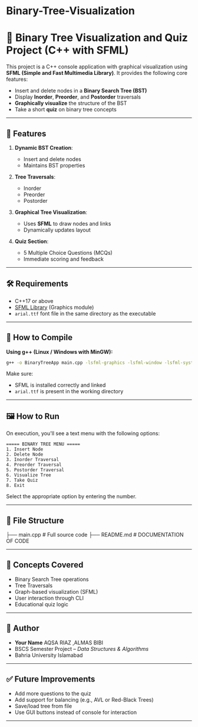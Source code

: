 # Binary-Tree-Visualization

# 🌳 Binary Tree Visualization and Quiz Project (C++ with SFML)

This project is a C++ console application with graphical visualization using **SFML (Simple and Fast Multimedia Library)**. It provides the following core features:

- Insert and delete nodes in a **Binary Search Tree (BST)**
- Display **Inorder**, **Preorder**, and **Postorder** traversals
- **Graphically visualize** the structure of the BST
- Take a short **quiz** on binary tree concepts

---

## 🎯 Features

1. **Dynamic BST Creation**:
   - Insert and delete nodes
   - Maintains BST properties

2. **Tree Traversals**:
   - Inorder
   - Preorder
   - Postorder

3. **Graphical Tree Visualization**:
   - Uses **SFML** to draw nodes and links
   - Dynamically updates layout

4. **Quiz Section**:
   - 5 Multiple Choice Questions (MCQs)
   - Immediate scoring and feedback

---

## 🛠️ Requirements

- C++17 or above
- [SFML Library](https://www.sfml-dev.org/download.php) (Graphics module)
- `arial.ttf` font file in the same directory as the executable

---

## 🧱 How to Compile

**Using g++ (Linux / Windows with MinGW):**

```bash
g++ -o BinaryTreeApp main.cpp -lsfml-graphics -lsfml-window -lsfml-system
````

Make sure:

* SFML is installed correctly and linked
* `arial.ttf` is present in the working directory

---

## 🖼️ How to Run


On execution, you'll see a text menu with the following options:

```
===== BINARY TREE MENU =====
1. Insert Node
2. Delete Node
3. Inorder Traversal
4. Preorder Traversal
5. Postorder Traversal
6. Visualize Tree
7. Take Quiz
8. Exit
```

Select the appropriate option by entering the number.

---



## 📁 File Structure


├── main.cpp        # Full source code
├── README.md       # DOCUMENTATION OF CODE

---

## 🧠 Concepts Covered

* Binary Search Tree operations
* Tree Traversals
* Graph-based visualization (SFML)
* User interaction through CLI
* Educational quiz logic

---

## 👤 Author

* **Your Name** AQSA RIAZ ,ALMAS BIBI
* BSCS Semester Project – *Data Structures & Algorithms*
* Bahria University Islamabad

---

## ✅ Future Improvements

* Add more questions to the quiz
* Add support for balancing (e.g., AVL or Red-Black Trees)
* Save/load tree from file
* Use GUI buttons instead of console for interaction

---
